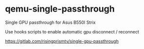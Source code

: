# qemu-single-passthrough
Single GPU passthrough for Asus B550I Strix


Use hooks scripts to enable automatic gpu disconnect / reconnect

https://gitlab.com/risingprismtv/single-gpu-passthrough

